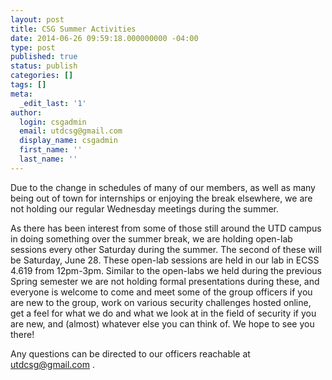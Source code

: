 ```yaml
---
layout: post
title: CSG Summer Activities
date: 2014-06-26 09:59:18.000000000 -04:00
type: post
published: true
status: publish
categories: []
tags: []
meta:
  _edit_last: '1'
author:
  login: csgadmin
  email: utdcsg@gmail.com
  display_name: csgadmin
  first_name: ''
  last_name: ''
---
```


Due to the change in schedules of many of our members, as well as many being out of town for internships or enjoying the break elsewhere, we are not holding our regular Wednesday meetings during the summer.

As there has been interest from some of those still around the UTD campus in doing something over the summer break, we are holding open-lab sessions every other Saturday during the summer. The second of these will be Saturday, June 28. These open-lab sessions are held in our lab in ECSS 4.619 from 12pm-3pm. Similar to the open-labs we held during the previous Spring semester we are not holding formal presentations during these, and everyone is welcome to come and meet some of the group officers if you are new to the group, work on various security challenges hosted online, get a feel for what we do and what we look at in the field of security if you are new, and (almost) whatever else you can think of. We hope to see you there!

Any questions can be directed to our officers reachable at utdcsg@gmail.com .
